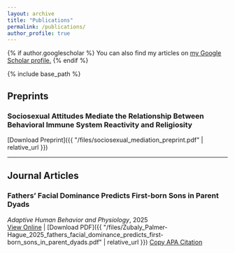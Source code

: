 ```yaml
---
layout: archive
title: "Publications"
permalink: /publications/
author_profile: true
---
```


{% if author.googlescholar %}
  You can also find my articles on <u><a href="{{author.googlescholar}}">my Google Scholar profile</a>.</u>
{% endif %}

{% include base_path %}

## Preprints

### Sociosexual Attitudes Mediate the Relationship Between Behavioral Immune System Reactivity and Religiosity  
[Download Preprint]({{ "/files/sociosexual_mediation_preprint.pdf" | relative_url }})

---

## Journal Articles

### Fathers’ Facial Dominance Predicts First-born Sons in Parent Dyads  
*Adaptive Human Behavior and Physiology*, 2025  
[View Online](https://doi.org/10.1007/s40750-024-00254-1) | [Download PDF]({{ "/files/Zubaly_Palmer-Hague_2025_fathers_facial_dominance_predicts_first-born_sons_in_parent_dyads.pdf" | relative_url }})
<a href="#" onclick="copyCitation('citation1'); return false;">Copy APA Citation</a>  
<span id="citation1" style="display:none;">
Zubaly, B., Palmer-Hague, J. (2025). Fathers’ facial dominance predicts first-born sons in parent dyads. *Adaptive Human Behavior and Physiology, 11*(1), 1. https://doi.org/10.1007/s40750-024-00254-1
</span>







<script>
  function copyCitation(id) {
    var citation = document.getElementById(id).textContent;
    navigator.clipboard.writeText(citation).then(function() {
      alert("Citation copied to clipboard!");
    }, function(err) {
      alert("Failed to copy citation.");
    });
  }
</script>